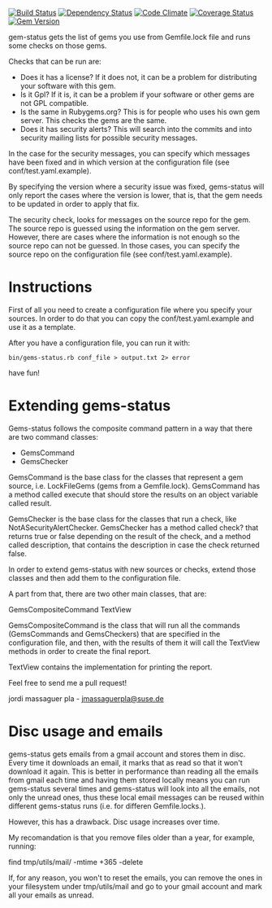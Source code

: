 [![Build Status](https://travis-ci.org/jordimassaguerpla/gems-status.png)](https://travis-ci.org/jordimassaguerpla/gems-status)
[![Dependency Status](https://gemnasium.com/jordimassaguerpla/gems-status.png)](https://gemnasium.com/jordimassaguerpla/gems-status)
[![Code Climate](https://codeclimate.com/github/jordimassaguerpla/gems-status.png)](https://codeclimate.com/github/jordimassaguerpla/gems-status)
[![Coverage Status](https://coveralls.io/repos/jordimassaguerpla/gems-status/badge.png?branch=master)](https://coveralls.io/r/jordimassaguerpla/gems-status)
[![Gem Version](https://badge.fury.io/rb/gems-status.png)](http://badge.fury.io/rb/gems-status)

gem-status gets the list of gems you use from Gemfile.lock file and runs some checks on those gems.

Checks that can be run are:

- Does it has a license? If it does not, it can be a problem for distributing your software with this gem.
- Is it Gpl? If it is, it can be a problem if your software or other gems are not GPL compatible.
- Is the same in Rubygems.org? This is for people who uses his own gem server. This checks the gems are the same.
- Does it has security alerts? This will search into the commits and into security mailing lists for possible security messages.

In the case for the security messages, you can specify which messages have been fixed and in which version at the configuration file (see conf/test.yaml.example).

By specifying the version where a security issue was fixed, gems-status will only report the cases where the version is lower, that is, that the gem needs to be updated in order to apply that fix.

The security check, looks for messages on the source repo for the gem. The source repo is guessed using the information on the gem server. However, there are cases where the information is not enough so the source repo can not be guessed. In those cases, you can specify the source repo on the configuration file (see conf/test.yaml.example).


# Instructions

First of all you need to create a configuration file where you specify your sources.
In order to do that you can copy the conf/test.yaml.example and use it as a template.

After you have a configuration file, you can run it with:

`bin/gems-status.rb conf_file > output.txt 2> error`

have fun!


# Extending gems-status

Gems-status follows the composite command pattern in a way that there are two command classes:

- GemsCommand
- GemsChecker

GemsCommand is the base class for the classes that represent a gem source, i.e. LockFileGems (gems from a Gemfile.lock). GemsCommand has a method called execute that should store the results on an object variable called result. 

GemsChecker is the base class for the classes that run a check, like NotASecurityAlertChecker. GemsChecker has a method called check? that returns true or false depending on the result of the check, and a method called description, that contains the description in case the check returned false.

In order to extend gems-status with new sources or checks, extend those classes and then add them to the configuration file.

A part from that, there are two other main classes, that are:

GemsCompositeCommand
TextView

GemsCompositeCommand is the class that will run all the commands (GemsCommands and GemsCheckers) that are specified in the configuration file, and then, with the results of them it will call the TextView methods in order to create the final report.

TextView contains the implementation for printing the report. 

Feel free to send me a pull request!

jordi massaguer pla - jmassaguerpla@suse.de

# Disc usage and emails

gems-status gets emails from a gmail account and stores them in disc. Every time it downloads an email, it marks that as read so that it won't download it again. This is better in performance than reading all the emails from gmail each time and having them stored locally means you can run gems-status several times and gems-status will look into all the emails, not only the unread ones, thus these local email messages can be reused within different gems-status runs (i.e. for differen Gemfile.locks.).

However, this has a drawback. Disc usage increases over time.

My recomandation is that you remove files older than a year, for example, running:

find tmp/utils/mail/ -mtime +365 -delete

If, for any reason, you won't to reset the emails, you can remove the ones in your filesystem under tmp/utils/mail and go to your gmail account and mark all your emails as unread.


